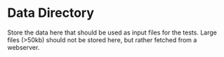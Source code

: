 # Data Directory

Store the data here that should be used as input files for the tests. Large files (>50kb) should not be stored here, but rather fetched from a webserver.


